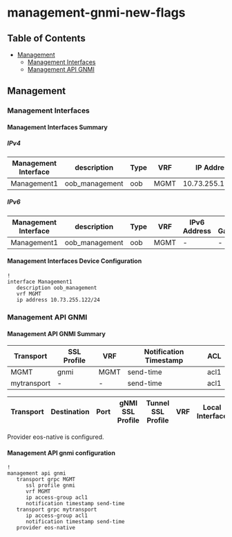 # management-gnmi-new-flags

## Table of Contents

- [Management](#management)
  - [Management Interfaces](#management-interfaces)
  - [Management API GNMI](#management-api-gnmi)

## Management

### Management Interfaces

#### Management Interfaces Summary

##### IPv4

| Management Interface | description | Type | VRF | IP Address | Gateway |
| -------------------- | ----------- | ---- | --- | ---------- | ------- |
| Management1 | oob_management | oob | MGMT | 10.73.255.122/24 | 10.73.255.2 |

##### IPv6

| Management Interface | description | Type | VRF | IPv6 Address | IPv6 Gateway |
| -------------------- | ----------- | ---- | --- | ------------ | ------------ |
| Management1 | oob_management | oob | MGMT | - | - |

#### Management Interfaces Device Configuration

```eos
!
interface Management1
   description oob_management
   vrf MGMT
   ip address 10.73.255.122/24
```

### Management API GNMI

#### Management API GNMI Summary

| Transport | SSL Profile | VRF | Notification Timestamp | ACL |
| --------- | ----------- | --- | ---------------------- | --- |
| MGMT | gnmi | MGMT | send-time | acl1 |
| mytransport | - | - | send-time | acl1 |

| Transport | Destination | Port | gNMI SSL Profile | Tunnel SSL Profile | VRF | Local Interface | Local Port | Target ID |
| --------- | ----------- | ---- | ---------------- | ------------------ | --- | --------------- | ---------- | --------- |

Provider eos-native is configured.

#### Management API gnmi configuration

```eos
!
management api gnmi
   transport grpc MGMT
      ssl profile gnmi
      vrf MGMT
      ip access-group acl1
      notification timestamp send-time
   transport grpc mytransport
      ip access-group acl1
      notification timestamp send-time
   provider eos-native
```
